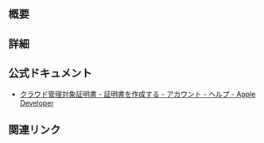 ## 概要


## 詳細


## 公式ドキュメント
- [クラウド管理対象証明書 - 証明書を作成する - アカウント - ヘルプ - Apple Developer](https://developer.apple.com/jp/help/account/create-certificates/cloud-managed-certificates)

## 関連リンク

